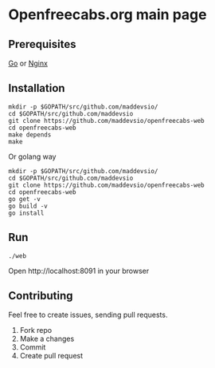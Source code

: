 # Openfreecabs.org main page


## Prerequisites

[Go](https://golang.org/) or [Nginx](http://nginx.com)


## Installation

```
mkdir -p $GOPATH/src/github.com/maddevsio/
cd $GOPATH/src/github.com/maddevsio
git clone https://github.com/maddevsio/openfreecabs-web
cd openfreecabs-web
make depends
make
```

Or golang way

```
mkdir -p $GOPATH/src/github.com/maddevsio/
cd $GOPATH/src/github.com/maddevsio
git clone https://github.com/maddevsio/openfreecabs-web
cd openfreecabs-web
go get -v
go build -v
go install
```

## Run

```
./web
```
Open http://localhost:8091 in your browser

## Contributing

Feel free to create issues, sending pull requests.

1. Fork repo
2. Make a changes 
3. Commit
4. Create pull request
